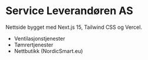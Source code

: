 # Service Leverandøren AS

Nettside bygget med Next.js 15, Tailwind CSS og Vercel.

- Ventilasjonstjenester
- Tømrertjenester
- Nettbutikk (NordicSmart.eu)
